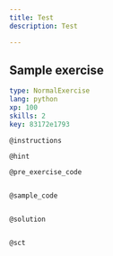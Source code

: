 ```yaml
---
title: Test
description: Test

---
```

## Sample exercise

```yaml
type: NormalExercise
lang: python
xp: 100
skills: 2
key: 83172e1793
```


`@instructions`

`@hint`

`@pre_exercise_code`
```{python}

```

`@sample_code`
```{python}

```

`@solution`
```{python}

```

`@sct`
```{python}

```

